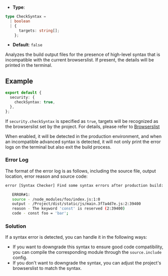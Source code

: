 - **Type**:

```ts
type CheckSyntax =
  | boolean
  | {
      targets: string[];
    };
```

- **Default**: `false`

Analyzes the build output files for the presence of high-level syntax that is incompatible with the current browserslist. If present, the details will be printed in the terminal.

## Example

```ts
export default {
  security: {
    checkSyntax: true,
  },
};
```

If `security.checkSyntax` is specified as `true`, targets will be recognized as the browserslist set by the project. For details, please refer to [Browserslist](https://modernjs.dev/builder/zh/guide/advanced/browser-compatibility.html)

When enabled, it will be detected in the production environment, and when an incompatible advanced syntax is detected, it will not only print the error logs on the terminal but also exit the build process.

### Error Log

The format of the error log is as follows, including the source file, output location, error reason and source code:

```bash
error [Syntax Checker] Find some syntax errors after production build:

   ERROR#1:
   source - /node_modules/foo/index.js:1:0
   output - /Project/dist/static/js/main.3f7a4d7e.js:2:39400
   reason - The keyword 'const' is reserved (2:39400)
   code - const foo = 'bar';
```

### Solution

If a syntax error is detected, you can handle it in the following ways:

- If you want to downgrade this syntax to ensure good code compatibility, you can compile the corresponding module through the `source.include` config.
- If you don't want to downgrade the syntax, you can adjust the project's browserslist to match the syntax.
